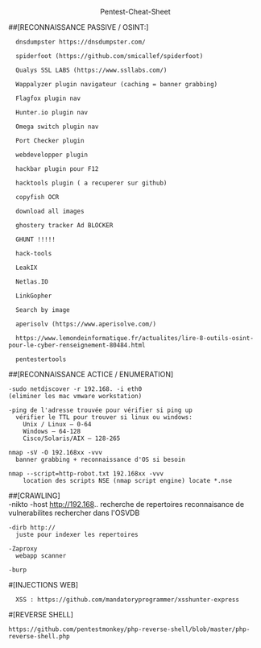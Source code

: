 <p align="center">
  Pentest-Cheat-Sheet<br>
</p>

##[RECONNAISSANCE PASSIVE / OSINT:]

      dnsdumpster https://dnsdumpster.com/
      
      spiderfoot (https://github.com/smicallef/spiderfoot)
      
      Qualys SSL LABS (https://www.ssllabs.com/)
      
      Wappalyzer plugin navigateur (caching = banner grabbing)
      
      Flagfox plugin nav
      
      Hunter.io plugin nav
      
      Omega switch plugin nav
      
      Port Checker plugin
      
      webdevelopper plugin
      
      hackbar plugin pour F12
      
      hacktools plugin ( a recuperer sur github)
      
      copyfish OCR
      
      download all images
      
      ghostery tracker Ad BLOCKER
      
      GHUNT !!!!!
      
      hack-tools
      
      LeakIX
      
      Netlas.IO
      
      LinkGopher
      
      Search by image
      
      aperisolv (https://www.aperisolve.com/)
      
      https://www.lemondeinformatique.fr/actualites/lire-8-outils-osint-pour-le-cyber-renseignement-80484.html

      pentestertools




##[RECONNAISSANCE ACTICE / ENUMERATION]

    -sudo netdiscover -r 192.168. -i eth0
    (eliminer les mac vmware workstation)
    
    -ping de l'adresse trouvée pour vérifier si ping up 
      vérifier le TTL pour trouver si linux ou windows:
        Unix / Linux – 0-64
        Windows – 64-128
        Cisco/Solaris/AIX – 128-265
    
    nmap -sV -O 192.168xx -vvv
      banner grabbing + reconnaissance d'OS si besoin
    
    nmap --script=http-robot.txt 192.168xx -vvv
        location des scripts NSE (nmap script engine) locate *.nse
##[CRAWLING]    
    -nikto -host http://192.168..
      recherche de repertoires
      reconnaisance de vulnerabilites
      rechercher dans l'OSVDB
    
    -dirb http:// 
      juste pour indexer les repertoires
    
    -Zaproxy
      webapp scanner
      
    -burp
#[INJECTIONS WEB]
    
      XSS : https://github.com/mandatoryprogrammer/xsshunter-express

#[REVERSE SHELL]

    https://github.com/pentestmonkey/php-reverse-shell/blob/master/php-reverse-shell.php





